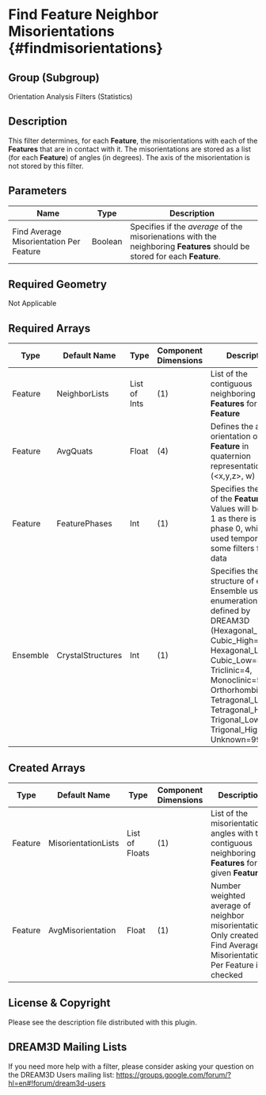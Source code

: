 Find Feature Neighbor Misorientations {#findmisorientations}
==========

## Group (Subgroup) ##
Orientation Analysis Filters (Statistics)

## Description ##
This filter determines, for each **Feature**, the misorientations with each of the **Features** that are in contact with it.  The misorientations are stored as a list (for each **Feature**) of angles (in degrees).  The axis of the misorientation is not stored by this filter.

## Parameters ##
| Name | Type | Description |
|------|------|------|
| Find Average Misorientation Per Feature | Boolean | Specifies if the *average* of  the misorienations with the neighboring **Features** should be stored for each **Feature**. |

## Required Geometry ##
Not Applicable

## Required Arrays ##
| Type | Default Name | Type | Component Dimensions | Description |
|------|--------------|-------------|---------|-----|
| Feature | NeighborLists | List of Ints | (1) | List of the contiguous neighboring **Features** for a given **Feature** |
| Feature | AvgQuats | Float | (4) | Defines the average orientation of the **Feature** in quaternion representation  (<x,y,z>, w) |
| Feature | FeaturePhases | Int | (1) | Specifies the phase of the **Feature** - Values will begin at 1 as there is no phase 0, which is used temporarily in some filters for bad data|
| Ensemble | CrystalStructures | Int | (1) | Specifies the crystal structure of each Ensemble using an enumeration defined by DREAM3D (Hexagonal_High=0, Cubic_High=1, Hexagonal_Low=2, Cubic_Low=3, Triclinic=4, Monoclinic=5, Orthorhombic=6, Tetragonal_Low=7, Tetragonal_High=8, Trigonal_Low=9, Trigonal_High=10, Unknown=999) |

## Created Arrays ##
| Type | Default Name | Type | Component Dimensions | Description |
|------|--------------|-------------|---------|-----|
| Feature | MisorientationLists | List of Floats | (1) | List of the misorientation angles with the contiguous neighboring **Features** for a given **Feature** |
| Feature | AvgMisorientation | Float | (1) | Number weighted average of neighbor misorientations. Only created if Find Average Misorientation Per Feature is checked |


## License & Copyright ##

Please see the description file distributed with this plugin.

## DREAM3D Mailing Lists ##

If you need more help with a filter, please consider asking your question on the DREAM3D Users mailing list:
https://groups.google.com/forum/?hl=en#!forum/dream3d-users


